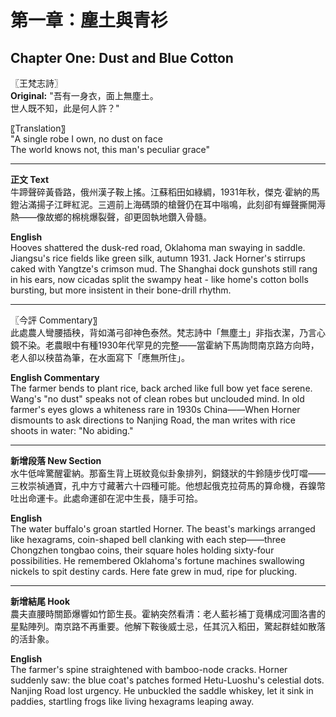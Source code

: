 # 第一章：塵土與青衫  
## Chapter One: Dust and Blue Cotton

〖王梵志詩〗  
**Original:**
"吾有一身衣，面上無塵土。  
世人既不知，此是何人許？"

〖Translation〗  
"A single robe I own, no dust on face  
The world knows not, this man's peculiar grace"

---

**正文 Text**  
牛蹄聲碎黃昏路，俄州漢子鞍上搖。江蘇稻田如綠綢，1931年秋，傑克·霍納的馬鐙沾滿揚子江畔紅泥。三週前上海碼頭的槍聲仍在耳中嗡鳴，此刻卻有蟬聲撕開溽熱——像故鄉的棉桃爆裂聲，卻更固執地鑽入骨髓。

**English**  
Hooves shattered the dusk-red road, Oklahoma man swaying in saddle. Jiangsu's rice fields like green silk, autumn 1931. Jack Horner's stirrups caked with Yangtze's crimson mud. The Shanghai dock gunshots still rang in his ears, now cicadas split the swampy heat - like home's cotton bolls bursting, but more insistent in their bone-drill rhythm.

---

〖今評 Commentary〗  
此處農人彎腰插秧，背如滿弓卻神色泰然。梵志詩中「無塵土」非指衣潔，乃言心鏡不染。老農眼中有種1930年代罕見的完整——當霍納下馬詢問南京路方向時，老人卻以秧苗為筆，在水面寫下「應無所住」。

**English Commentary**  
The farmer bends to plant rice, back arched like full bow yet face serene. Wang's "no dust" speaks not of clean robes but unclouded mind. In old farmer's eyes glows a whiteness rare in 1930s China——When Horner dismounts to ask directions to Nanjing Road, the man writes with rice shoots in water: "No abiding."

---

**新增段落 New Section**  
水牛低哞驚醒霍納。那畜生背上斑紋竟似卦象排列，銅錢狀的牛鈴隨步伐叮噹——三枚崇禎通寶，孔中方寸藏著六十四種可能。他想起俄克拉荷馬的算命機，吞鎳幣吐出命運卡。此處命運卻在泥中生長，隨手可拾。

**English**  
The water buffalo's groan startled Horner. The beast's markings arranged like hexagrams, coin-shaped bell clanking with each step——three Chongzhen tongbao coins, their square holes holding sixty-four possibilities. He remembered Oklahoma's fortune machines swallowing nickels to spit destiny cards. Here fate grew in mud, ripe for plucking.

---

**新增結尾 Hook**  
農夫直腰時關節爆響如竹節生長。霍納突然看清：老人藍衫補丁竟構成河圖洛書的星點陣列。南京路不再重要。他解下鞍後威士忌，任其沉入稻田，驚起群蛙如散落的活卦象。

**English**  
The farmer's spine straightened with bamboo-node cracks. Horner suddenly saw: the blue coat's patches formed Hetu-Luoshu's celestial dots. Nanjing Road lost urgency. He unbuckled the saddle whiskey, let it sink in paddies, startling frogs like living hexagrams leaping away. 